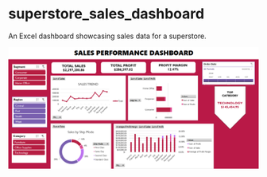 # superstore_sales_dashboard
An Excel dashboard showcasing sales data for a superstore.

![Dashboard Screenshot](https://github.com/Amaraee/superstore_sales_dashboard/raw/e2863b339e6ab39488232d605b71e5000004bcdd/Superstore%20Dashboard%20Screenshot.png.png)
